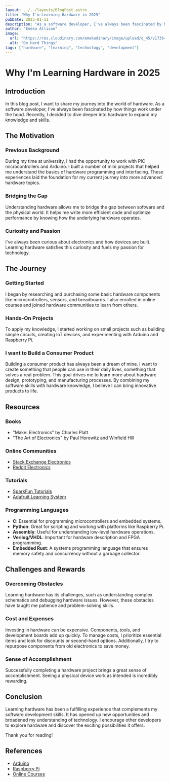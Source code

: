 ```yaml
---
layout: ../../layouts/BlogPost.astro
title: "Why I'm Learning Hardware in 2025"
pubDate: 2025-01-11
description: "As a software developer, I've always been fascinated by how things work under the hood so, I decided to dive deeper into hardware to expand my knowledge and skills."
author: "Emeka Allison"
image:
  url: "https://res.cloudinary.com/emekadinary/image/upload/q_45/v1736425231/emeka's%20blog/learning-hardware-2025_rhafma.png"
  alt: "Do Hard Things"
tags: ["hardware", "learning", "technology", "development"]
---
```


# Why I'm Learning Hardware in 2025

## Introduction

In this blog post, I want to share my journey into the world of hardware. As a software developer, I've always been fascinated by how things work under the hood. Recently, I decided to dive deeper into hardware to expand my knowledge and skills.

## The Motivation

### Previous Background

During my time at university, I had the opportunity to work with PIC microcontrollers and Arduino. I built a number of mini projects that helped me understand the basics of hardware programming and interfacing. These experiences laid the foundation for my current journey into more advanced hardware topics.

### Bridging the Gap

Understanding hardware allows me to bridge the gap between software and the physical world. It helps me write more efficient code and optimize performance by knowing how the underlying hardware operates.

### Curiosity and Passion

I've always been curious about electronics and how devices are built. Learning hardware satisfies this curiosity and fuels my passion for technology.

## The Journey

### Getting Started

I began by researching and purchasing some basic hardware components like microcontrollers, sensors, and breadboards. I also enrolled in online courses and joined hardware communities to learn from others.

### Hands-On Projects

To apply my knowledge, I started working on small projects such as building simple circuits, creating IoT devices, and experimenting with Arduino and Raspberry Pi.

### I want to Build a Consumer Product

Building a consumer product has always been a dream of mine. I want to create something that people can use in their daily lives, something that solves a real problem. This goal drives me to learn more about hardware design, prototyping, and manufacturing processes. By combining my software skills with hardware knowledge, I believe I can bring innovative products to life.

## Resources

### Books

- "Make: Electronics" by Charles Platt
- "The Art of Electronics" by Paul Horowitz and Winfield Hill

### Online Communities

- [Stack Exchange Electronics](https://electronics.stackexchange.com/)
- [Reddit Electronics](https://www.reddit.com/r/electronics/)

### Tutorials

- [SparkFun Tutorials](https://learn.sparkfun.com/tutorials)
- [Adafruit Learning System](https://learn.adafruit.com/)

### Programming Languages

- **C**: Essential for programming microcontrollers and embedded systems.
- **Python**: Great for scripting and working with platforms like Raspberry Pi.
- **Assembly**: Useful for understanding low-level hardware operations.
- **Verilog/VHDL**: Important for hardware description and FPGA programming.
- **Embedded Rust**: A systems programming language that ensures memory safety and concurrency without a garbage collector.

## Challenges and Rewards

### Overcoming Obstacles

Learning hardware has its challenges, such as understanding complex schematics and debugging hardware issues. However, these obstacles have taught me patience and problem-solving skills.

### Cost and Expenses

Investing in hardware can be expensive. Components, tools, and development boards add up quickly. To manage costs, I prioritize essential items and look for discounts or second-hand options. Additionally, I try to repurpose components from old electronics to save money.

### Sense of Accomplishment

Successfully completing a hardware project brings a great sense of accomplishment. Seeing a physical device work as intended is incredibly rewarding.

## Conclusion

Learning hardware has been a fulfilling experience that complements my software development skills. It has opened up new opportunities and broadened my understanding of technology. I encourage other developers to explore hardware and discover the exciting possibilities it offers.

Thank you for reading!

## References

- [Arduino](https://www.arduino.cc/)
- [Raspberry Pi](https://www.raspberrypi.org/)
- [Online Courses](https://www.coursera.org/)
